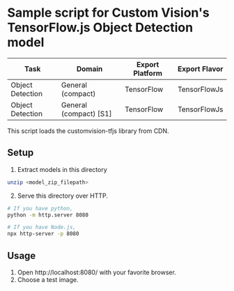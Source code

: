 # Sample script for Custom Vision's TensorFlow.js Object Detection model

| Task | Domain | Export Platform | Export Flavor |
| ---- | ------ | --------------- | ------------- |
| Object Detection | General (compact) | TensorFlow | TensorFlowJs |
| Object Detection | General (compact) [S1] | TensorFlow | TensorFlowJs |

This script loads the customvision-tfjs library from CDN.

## Setup
1. Extract models in this directory
```bash
unzip <model_zip_filepath>
```

2. Serve this directory over HTTP.

```bash
# If you have python,
python -m http.server 8080

# If you have Node.js,
npx http-server -p 8080
```

## Usage
1. Open http://localhost:8080/ with your favorite browser.
2. Choose a test image.
